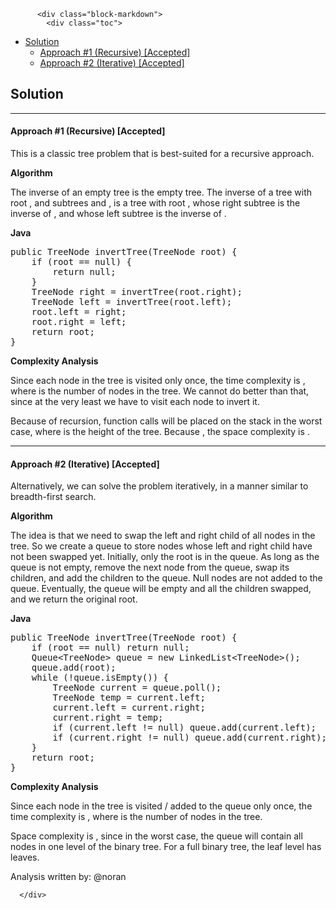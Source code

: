 <div class="article-body">
        
          <div class="block-markdown">
            <div class="toc">
<ul>
<li><a href="#solution">Solution</a><ul>
<li><a href="#approach-1-recursive-accepted">Approach #1 (Recursive) [Accepted]</a></li>
<li><a href="#approach-2-iterative-accepted">Approach #2 (Iterative) [Accepted]</a></li>
</ul>
</li>
</ul>
</div>
<h2 id="solution">Solution</h2>
<hr>
<h4 id="approach-1-recursive-accepted">Approach #1 (Recursive) [Accepted]</h4>
<p>This is a classic tree problem that is best-suited for a recursive approach.</p>
<p><strong>Algorithm</strong></p>
<p>The inverse of an empty tree is the empty tree. The inverse of a tree with root <script type="math/tex; mode=display">r</script>, and subtrees <script type="math/tex; mode=display">\mbox{right}</script> and <script type="math/tex; mode=display">\mbox{left}</script>, is a tree with root <script type="math/tex; mode=display">r</script>, whose right subtree is the inverse of <script type="math/tex; mode=display">\mbox{left}</script>, and whose left subtree is the inverse of <script type="math/tex; mode=display">\mbox{right}</script>.</p>
<p><strong>Java</strong></p>
<div class="codehilite"><pre><span></span><span class="kd">public</span> <span class="n">TreeNode</span> <span class="nf">invertTree</span><span class="o">(</span><span class="n">TreeNode</span> <span class="n">root</span><span class="o">)</span> <span class="o">{</span>
    <span class="k">if</span> <span class="o">(</span><span class="n">root</span> <span class="o">==</span> <span class="kc">null</span><span class="o">)</span> <span class="o">{</span>
        <span class="k">return</span> <span class="kc">null</span><span class="o">;</span>
    <span class="o">}</span>
    <span class="n">TreeNode</span> <span class="n">right</span> <span class="o">=</span> <span class="n">invertTree</span><span class="o">(</span><span class="n">root</span><span class="o">.</span><span class="na">right</span><span class="o">);</span>
    <span class="n">TreeNode</span> <span class="n">left</span> <span class="o">=</span> <span class="n">invertTree</span><span class="o">(</span><span class="n">root</span><span class="o">.</span><span class="na">left</span><span class="o">);</span>
    <span class="n">root</span><span class="o">.</span><span class="na">left</span> <span class="o">=</span> <span class="n">right</span><span class="o">;</span>
    <span class="n">root</span><span class="o">.</span><span class="na">right</span> <span class="o">=</span> <span class="n">left</span><span class="o">;</span>
    <span class="k">return</span> <span class="n">root</span><span class="o">;</span>
<span class="o">}</span>
</pre></div>


<p><strong>Complexity Analysis</strong></p>
<p>Since each node in the tree is visited only once, the time complexity is <script type="math/tex; mode=display">O(n)</script>, where <script type="math/tex; mode=display">n</script> is the number of nodes in the tree. We cannot do better than that, since at the very least we have to visit each node to invert it.</p>
<p>Because of recursion, <script type="math/tex; mode=display">O(h)</script> function calls will be placed on the stack in the worst case, where <script type="math/tex; mode=display">h</script> is the height of the tree. Because <script type="math/tex; mode=display">h\in O(n)</script>, the space complexity is <script type="math/tex; mode=display">O(n)</script>.</p>
<hr>
<h4 id="approach-2-iterative-accepted">Approach #2 (Iterative) [Accepted]</h4>
<p>Alternatively, we can solve the problem iteratively, in a manner similar to breadth-first search.</p>
<p><strong>Algorithm</strong></p>
<p>The idea is that we need to swap the left and right child of all nodes in the tree. So we create a queue to store nodes whose left and right child have not been swapped yet. Initially, only the root is in the queue. As long as the queue is not empty, remove the next node from the queue, swap its children, and add the children to the queue. Null nodes are not added to the queue. Eventually, the queue will be empty and all the children swapped, and we return the original root.</p>
<p><strong>Java</strong></p>
<div class="codehilite"><pre><span></span><span class="kd">public</span> <span class="n">TreeNode</span> <span class="nf">invertTree</span><span class="o">(</span><span class="n">TreeNode</span> <span class="n">root</span><span class="o">)</span> <span class="o">{</span>
    <span class="k">if</span> <span class="o">(</span><span class="n">root</span> <span class="o">==</span> <span class="kc">null</span><span class="o">)</span> <span class="k">return</span> <span class="kc">null</span><span class="o">;</span>
    <span class="n">Queue</span><span class="o">&lt;</span><span class="n">TreeNode</span><span class="o">&gt;</span> <span class="n">queue</span> <span class="o">=</span> <span class="k">new</span> <span class="n">LinkedList</span><span class="o">&lt;</span><span class="n">TreeNode</span><span class="o">&gt;();</span>
    <span class="n">queue</span><span class="o">.</span><span class="na">add</span><span class="o">(</span><span class="n">root</span><span class="o">);</span>
    <span class="k">while</span> <span class="o">(!</span><span class="n">queue</span><span class="o">.</span><span class="na">isEmpty</span><span class="o">())</span> <span class="o">{</span>
        <span class="n">TreeNode</span> <span class="n">current</span> <span class="o">=</span> <span class="n">queue</span><span class="o">.</span><span class="na">poll</span><span class="o">();</span>
        <span class="n">TreeNode</span> <span class="n">temp</span> <span class="o">=</span> <span class="n">current</span><span class="o">.</span><span class="na">left</span><span class="o">;</span>
        <span class="n">current</span><span class="o">.</span><span class="na">left</span> <span class="o">=</span> <span class="n">current</span><span class="o">.</span><span class="na">right</span><span class="o">;</span>
        <span class="n">current</span><span class="o">.</span><span class="na">right</span> <span class="o">=</span> <span class="n">temp</span><span class="o">;</span>
        <span class="k">if</span> <span class="o">(</span><span class="n">current</span><span class="o">.</span><span class="na">left</span> <span class="o">!=</span> <span class="kc">null</span><span class="o">)</span> <span class="n">queue</span><span class="o">.</span><span class="na">add</span><span class="o">(</span><span class="n">current</span><span class="o">.</span><span class="na">left</span><span class="o">);</span>
        <span class="k">if</span> <span class="o">(</span><span class="n">current</span><span class="o">.</span><span class="na">right</span> <span class="o">!=</span> <span class="kc">null</span><span class="o">)</span> <span class="n">queue</span><span class="o">.</span><span class="na">add</span><span class="o">(</span><span class="n">current</span><span class="o">.</span><span class="na">right</span><span class="o">);</span>
    <span class="o">}</span>
    <span class="k">return</span> <span class="n">root</span><span class="o">;</span>
<span class="o">}</span>
</pre></div>


<p><strong>Complexity Analysis</strong></p>
<p>Since each node in the tree is visited / added to the queue only once, the time complexity is <script type="math/tex; mode=display">O(n)</script>, where <script type="math/tex; mode=display">n</script> is the number of nodes in the tree.</p>
<p>Space complexity is <script type="math/tex; mode=display">O(n)</script>, since in the worst case, the queue will contain all nodes in one level of the binary tree. For a full binary tree, the leaf level has <script type="math/tex; mode=display">\lceil \frac{n}{2}\rceil=O(n)</script> leaves.</p>
<p>Analysis written by: @noran</p>
          </div>
        
      </div>